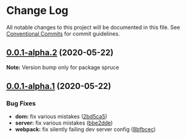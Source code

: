 # Change Log

All notable changes to this project will be documented in this file.
See [Conventional Commits](https://conventionalcommits.org) for commit guidelines.

## [0.0.1-alpha.2](https://github.com/p3ol/spruce/compare/v0.0.1-alpha.1...v0.0.1-alpha.2) (2020-05-22)

**Note:** Version bump only for package spruce





## [0.0.1-alpha.1](https://github.com/p3ol/spruce/compare/v0.0.1-alpha.0...v0.0.1-alpha.1) (2020-05-22)


### Bug Fixes

* **dom:** fix various mistakes ([2bd5ca5](https://github.com/p3ol/spruce/commit/2bd5ca5cdd65be9dc773734654c838a01925e8dc))
* **server:** fix various mistakes ([bbe2dde](https://github.com/p3ol/spruce/commit/bbe2dde6cc010097ff1eda9b6418cd674140260e))
* **webpack:** fix silently failing dev server config ([8bfbcec](https://github.com/p3ol/spruce/commit/8bfbcec3470e1317aac6044de49d0faec46a325d))
